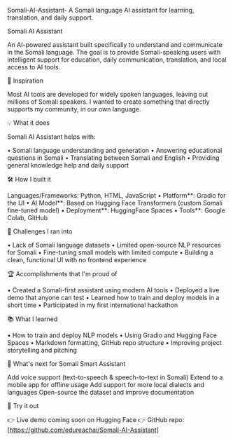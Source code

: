  Somali-AI-Assistant-
A Somali language AI assistant for learning, translation, and daily support.


 Somali AI Assistant

An AI-powered assistant built specifically to understand and communicate in the Somali language. The goal is to provide Somali-speaking users with intelligent support for education, daily communication, translation, and local access to AI tools.


 🌟 Inspiration

Most AI tools are developed for widely spoken languages, leaving out millions of Somali speakers. I wanted to create something that directly supports my community, in our own language.


💡 What it does

Somali AI Assistant helps with:

• Somali language understanding and generation
• Answering educational questions in Somali
• Translating between Somali and English
• Providing general knowledge help and daily support



 🛠️ How I built it

 Languages/Frameworks: Python, HTML, JavaScript
• Platform**: Gradio for the UI
• AI Model**: Based on Hugging Face Transformers (custom Somali fine-tuned model)
• Deployment**: HuggingFace Spaces
• Tools**: Google Colab, GitHub



 🧗 Challenges I ran into

• Lack of Somali language datasets
• Limited open-source NLP resources for Somali
• Fine-tuning small models with limited compute
• Building a clean, functional UI with no frontend experience


 🏆 Accomplishments that I'm proud of

• Created a Somali-first assistant using modern AI tools
• Deployed a live demo that anyone can test
• Learned how to train and deploy models in a short time
• Participated in my first international hackathon


 📚 What I learned

• How to train and deploy NLP models
• Using Gradio and Hugging Face Spaces • Markdown formatting, GitHub repo structure
• Improving project storytelling and pitching


 🔮 What's next for Somali Smart Assistant

Add voice support (text-to-speech & speech-to-text in Somali)
 Extend to a mobile app for offline usage
 Add support for more local dialects and languages
 Open-source the dataset and improve documentation

 🚀 Try it out

👉 Live demo coming soon on Hugging Face
👉 GitHub repo: \[https://github.com/edureachai/Somali-AI-Assistant]
